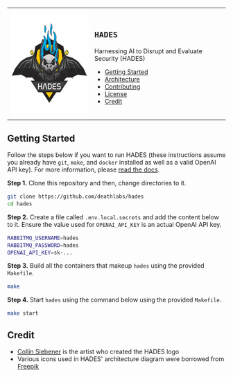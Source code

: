<table>
  <tr>
    <td rowspan="3" align="center" valign="middle">
      <img src="hades.svg" width="250" height="250" alt="HADES Logo" />
    </td>
    <td>
      <h2><code>HADES</code></h2>
      Harnessing AI to Disrupt and Evaluate Security (HADES)
      <ul>
        <li><a href="#getting-started">Getting Started</a></li>
        <li><a href="docs/architecture/README.md">Architecture</a></li>
        <li><a href="docs/contributing/README.md">Contributing</a></li>
        <li><a href="LICENSE">License</a></li>
        <li><a href="#credit">Credit</a></li>
      </ul>
    </td>
  </tr>
</table>

## Getting Started
Follow the steps below if you want to run HADES (these instructions assume you already have `git`, `make`, and `docker` installed as well as a valid OpenAI API key). For more information, please [read the docs](docs/README.md).

**Step 1.** Clone this repository and then, change directories to it.
```bash
git clone https://github.com/deathlabs/hades
cd hades
```

**Step 2.** Create a file called `.env.local.secrets` and add the content below to it. Ensure the value used for `OPENAI_API_KEY` is an actual OpenAI API key.
```bash
RABBITMQ_USERNAME=hades
RABBITMQ_PASSWORD=hades
OPENAI_API_KEY=sk-...
``` 

**Step 3.** Build all the containers that makeup `hades` using the provided `Makefile`.  
```bash
make
```

**Step 4.** Start `hades` using the command below using the provided `Makefile`.
```bash
make start
```

## Credit
* [Collin Siebener](https://collinsiebener.com) is the artist who created the HADES logo
* Various icons used in HADES' architecture diagram were borrowed from [Freepik](https://www.freepik.com/)
